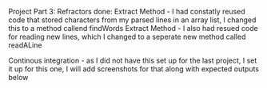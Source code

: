 Project Part 3:
Refractors done:
Extract Method - I had constatly reused code that stored characters from my parsed lines in an array list, I changed this to a method callend findWords
Extract Method - I also had resued code for reading new lines, which I changed to a seperate new method called readALine

Continous integration - as I did not have this set up for the last project, I set it up for this one, I will add screenshots for that along with expected outputs below 
